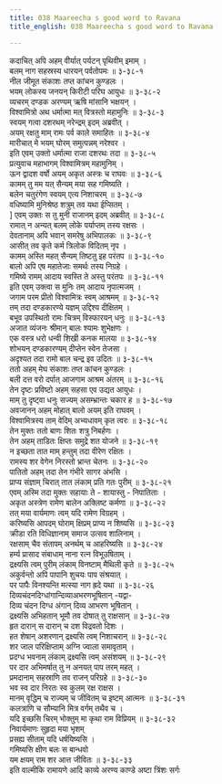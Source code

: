 ```yaml
---
title: 038 Maareecha s good word to Ravana
title_english: 038 Maareecha s good word to Ravana

---
```


<div class="audioEmbed"  caption="श्रीराम-हरिसीताराममूर्ति-घनपाठिभ्यां वचनम्" src="https://archive.org/download/Ramayana-recitation-Sriram-harisItArAmamUrti-Ghanapaati-v2/Kanda_3/Kanda_3_ARK-038-RamaGuna_Varnanam.mp3"></div>

कदाचित् अपि अहम् वीर्यात् पर्यटन् पृथिवीम् इमाम् ।  
बलम् नाग सहस्रस्य धारयन् पर्वतोपमः ॥ ३-३८-१  
नील जीमूत संकाशः तप्त कांचन कुण्डलः ।  
भयम् लोकस्य जनयन् किरीटी परिघ आयुधः ॥ ३-३८-२  
व्यचरम् दण्डक अरण्यम् ऋषि मांसानि भक्षयन् ।  
विश्वामित्रो अथ धर्मात्मा मत् वित्रस्तो महामुनिः ॥ ३-३८-३  
स्वयम् गत्वा दशरथम् नरेन्द्रम् इदम् अब्रवीत् ।  
अयम् रक्षतु माम् रामः पर्व काले समाहितः ॥ ३-३८-४  
मारीचात् मे भयम् घोरम् समुत्पन्नम् नरेश्वर ।  
इति एवम् उक्तो धर्मात्मा राजा दशरथः तदा ॥ ३-३८-५  
प्रत्युवाच महाभागम् विश्वामित्रम् महामुनिम् ।  
ऊन द्वादश वर्षो अयम् अकृत अस्त्रः च राघवः ॥ ३-३८-६  
कामम् तु मम यत् सैन्यम् मया सह गमिष्यति ।  
बलेन चतुरंगेण स्वयम् एत्य निशाचरम् ॥ ३-३८-७  
वधिष्यामि मुनिश्रेष्ठ शत्रुम् तव यथा ईप्सितम् ।  
] एवम् उक्तः स तु मुनी राजानम् इदम् अब्रवीत् ॥ ३-३८-८  
रामात् न अन्यत् बलम् लोके पर्याप्तम् तस्य रक्षसः ।  
देवतानाम् अपि भवान् समरेषु अभिपालकः ॥ ३-३८-९  
आसीत् तव कृते कर्म त्रिलोक विदितम् नृप ।  
कामम् अस्ति महत् सैन्यम् तिष्टतु इह परंतप ॥ ३-३८-१०  
बालो अपि एष महातेजाः समर्थः तस्य निग्रहे ।  
गमिष्ये रामम् आदाय स्वस्ति ते अस्तु परंतपः ॥ ३-३८-११  
इति एवम् उक्त्वा स मुनिः तम् आदाय नृपात्मजम् ।  
जगाम परम प्रीतो विश्वामित्रः स्वम् आश्रमम् ॥ ३-३८-१२  
तम् तदा दण्डकारण्ये यज्ञम् उद्दिश्य दीक्षितम् ।  
बभूव उपस्थितो रामः चित्रम् विस्फारयन् धनुः ॥ ३-३८-१३  
अजात व्यंजनः श्रीमान् बालः श्यामः शुभेक्षणः ।  
एक वस्त्र धरो धन्वी शिखी कनक मालया ॥ ३-३८-१४  
शोभयन् दण्डकारण्यम् दीप्तेन स्वेन तेजसा ।  
अदृश्यत तदा रामो बाल चन्द्र इव उदितः ॥ ३-३८-१५  
ततो अहम् मेघ संकाशः तप्त कांचन कुण्डलः ।  
बली दत्त वरो दर्पात् आजगाम आश्रम अंतरम् ॥ ३-३८-१६  
तेन दृष्टः प्रविष्टो अहम् सहसा एव उद्यत आयुधः ।  
माम् तु दृष्ट्वा धनुः सज्यम् असम्भ्रान्तः चकार ह ॥ ३-३८-१७  
अवजानन् अहम् मोहात् बालो अयम् इति राघवम् ।  
विश्वामित्रस्य ताम् वेदिम् अभ्यधावम् कृत त्वरः ॥ ३-३८-१८  
तेन मुक्तः ततो बाणः शितः शत्रु निबर्हणः ।  
तेन अहम् ताडितः क्षिप्तः समुद्रे शत योजने ॥ ३-३८-१९  
न इच्छता तात माम् हन्तुम् तदा वीरेण रक्षितः ।  
रामस्य शर वेगेन निरस्तो भ्रान्त चेतनः ॥ ३-३८-२०  
पातितो अहम् तदा तेन गंभीरे सागर अंभसि ।  
प्राप्य संज्ञाम् चिरात् तात लंकाम् प्रति गतः पुरीम् ॥ ३-३८-२१  
एवम् अस्मि तदा मुक्तः सहायाः ते - शायास्तु - निपातिताः ।  
अकृत अस्त्रेण रामेण बालेन अक्लिष्ट कर्मणा ॥ ३-३८-२२  
तत् मया वार्यमाणः त्वम् यदि रामेण विग्रहम् ।  
करिष्यसि आपदम् घोराम् क्षिप्रम् प्राप्य न शिष्यसि ॥ ३-३८-२३  
क्रीडा रति विधिज्ञानाम् समाज उत्सव शालिनाम् ।  
रक्षसाम् चैव संतापम् अनर्थम् च आहरिष्यसि ॥ ३-३८-२४  
हर्म्य प्रासाद संबाधाम् नाना रत्न विभूउषिताम् ।  
द्रक्ष्यसि त्वम् पुरीम् लंकाम् विनष्टाम् मैथिली कृते ॥ ३-३८-२५  
अकुर्वन्तो अपि पापानि शुचयः पाप संश्रयात् ।  
पर पापैः विनश्यन्ति मत्स्या नाग ह्रदे यथा ॥ ३-३८-२६  
दिव्यचंदनदिग्धांगान्दिव्याअभरणभूषितान् -यद्वा-  
दिव्य चंदन दिग्ध अंगान् दिव्य आभरण भूषितान् ।  
द्रक्ष्यसि अभिहतान् भूमौ तव दोषात् तु राक्षसान् ॥ ३-३८-२७  
हृत दारान् स दारान् च दश विद्रवतो दिशः ।  
हत शेषान् अशरणान् द्रक्ष्यसि त्वम् निशाचरान् ॥ ३-३८-२८  
शर जाल परिक्षिप्ताम् अग्नि ज्वाला समावृताम् ।  
प्रदग्ध भवनाम् लंकाम् द्रक्ष्यसि त्वम् असंशयम् ॥ ३-३८-२९  
पर दार अभिमर्षात् तु न अनयत् पाप तरम् महत् ।  
प्रमदानाम् सहस्राणि तव राजन् परिग्रहे ॥ ३-३८-३०  
भव स्व दार निरतः स्व कुलम् रक्ष राक्षस ।  
मानम् वृद्धिम् च राज्यम् च जीवितम् च इष्टम् आत्मनः ॥ ३-३८-३१  
कलत्राणि च सौम्यानि मित्र वर्गम् तथैव च ।  
यदि इच्छसि चिरम् भोक्तुम् मा कृथा राम विप्रियम् ॥ ३-३८-३२  
निवार्यमाणः सुहृदा मया भृशम्  
प्रसह्य सीताम् यदि धर्षयिष्यसि ।  
गमिष्यसि क्षीण बलः स बान्धवो  
यम क्षयम् राम शर आत्त जीवितः ॥ ३-३८-३३  
इति वाल्मीकि रामायणे आदि काव्ये अरण्य काण्डे अष्टा त्रिंशः सर्गः
